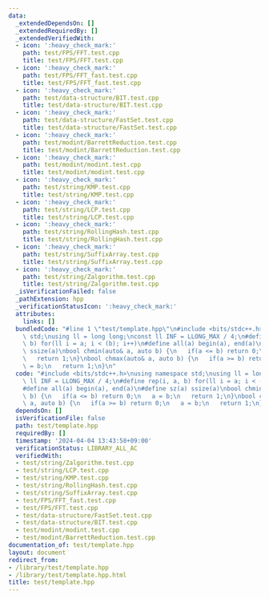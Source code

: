 ```yaml
---
data:
  _extendedDependsOn: []
  _extendedRequiredBy: []
  _extendedVerifiedWith:
  - icon: ':heavy_check_mark:'
    path: test/FPS/FFT.test.cpp
    title: test/FPS/FFT.test.cpp
  - icon: ':heavy_check_mark:'
    path: test/FPS/FFT_fast.test.cpp
    title: test/FPS/FFT_fast.test.cpp
  - icon: ':heavy_check_mark:'
    path: test/data-structure/BIT.test.cpp
    title: test/data-structure/BIT.test.cpp
  - icon: ':heavy_check_mark:'
    path: test/data-structure/FastSet.test.cpp
    title: test/data-structure/FastSet.test.cpp
  - icon: ':heavy_check_mark:'
    path: test/modint/BarrettReduction.test.cpp
    title: test/modint/BarrettReduction.test.cpp
  - icon: ':heavy_check_mark:'
    path: test/modint/modint.test.cpp
    title: test/modint/modint.test.cpp
  - icon: ':heavy_check_mark:'
    path: test/string/KMP.test.cpp
    title: test/string/KMP.test.cpp
  - icon: ':heavy_check_mark:'
    path: test/string/LCP.test.cpp
    title: test/string/LCP.test.cpp
  - icon: ':heavy_check_mark:'
    path: test/string/RollingHash.test.cpp
    title: test/string/RollingHash.test.cpp
  - icon: ':heavy_check_mark:'
    path: test/string/SuffixArray.test.cpp
    title: test/string/SuffixArray.test.cpp
  - icon: ':heavy_check_mark:'
    path: test/string/Zalgorithm.test.cpp
    title: test/string/Zalgorithm.test.cpp
  _isVerificationFailed: false
  _pathExtension: hpp
  _verificationStatusIcon: ':heavy_check_mark:'
  attributes:
    links: []
  bundledCode: "#line 1 \"test/template.hpp\"\n#include <bits/stdc++.h>\nusing namespace\
    \ std;\nusing ll = long long;\nconst ll INF = LLONG_MAX / 4;\n#define rep(i, a,\
    \ b) for(ll i = a; i < (b); i++)\n#define all(a) begin(a), end(a)\n#define sz(a)\
    \ ssize(a)\nbool chmin(auto& a, auto b) {\n   if(a <= b) return 0;\n   a = b;\n\
    \   return 1;\n}\nbool chmax(auto& a, auto b) {\n   if(a >= b) return 0;\n   a\
    \ = b;\n   return 1;\n}\n"
  code: "#include <bits/stdc++.h>\nusing namespace std;\nusing ll = long long;\nconst\
    \ ll INF = LLONG_MAX / 4;\n#define rep(i, a, b) for(ll i = a; i < (b); i++)\n\
    #define all(a) begin(a), end(a)\n#define sz(a) ssize(a)\nbool chmin(auto& a, auto\
    \ b) {\n   if(a <= b) return 0;\n   a = b;\n   return 1;\n}\nbool chmax(auto&\
    \ a, auto b) {\n   if(a >= b) return 0;\n   a = b;\n   return 1;\n}\n"
  dependsOn: []
  isVerificationFile: false
  path: test/template.hpp
  requiredBy: []
  timestamp: '2024-04-04 13:43:58+09:00'
  verificationStatus: LIBRARY_ALL_AC
  verifiedWith:
  - test/string/Zalgorithm.test.cpp
  - test/string/LCP.test.cpp
  - test/string/KMP.test.cpp
  - test/string/RollingHash.test.cpp
  - test/string/SuffixArray.test.cpp
  - test/FPS/FFT_fast.test.cpp
  - test/FPS/FFT.test.cpp
  - test/data-structure/FastSet.test.cpp
  - test/data-structure/BIT.test.cpp
  - test/modint/modint.test.cpp
  - test/modint/BarrettReduction.test.cpp
documentation_of: test/template.hpp
layout: document
redirect_from:
- /library/test/template.hpp
- /library/test/template.hpp.html
title: test/template.hpp
---
```

